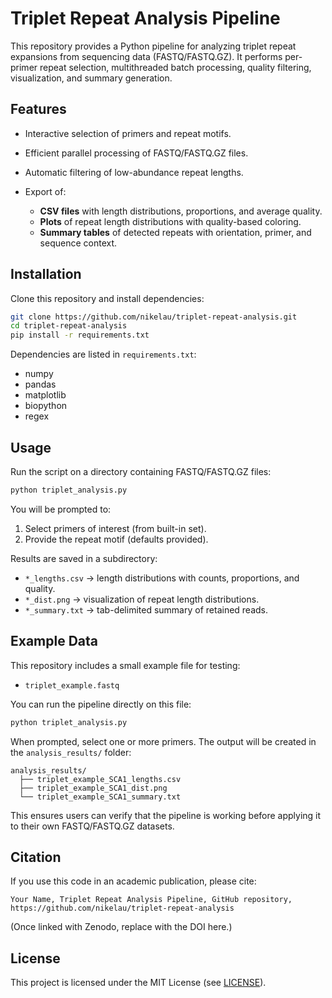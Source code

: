 # Triplet Repeat Analysis Pipeline

This repository provides a Python pipeline for analyzing triplet repeat expansions from sequencing data (FASTQ/FASTQ.GZ).
It performs per-primer repeat selection, multithreaded batch processing, quality filtering, visualization, and summary generation.

## Features

* Interactive selection of primers and repeat motifs.
* Efficient parallel processing of FASTQ/FASTQ.GZ files.
* Automatic filtering of low-abundance repeat lengths.
* Export of:

  * **CSV files** with length distributions, proportions, and average quality.
  * **Plots** of repeat length distributions with quality-based coloring.
  * **Summary tables** of detected repeats with orientation, primer, and sequence context.

## Installation

Clone this repository and install dependencies:

```bash
git clone https://github.com/nikelau/triplet-repeat-analysis.git
cd triplet-repeat-analysis
pip install -r requirements.txt
```

Dependencies are listed in `requirements.txt`:

* numpy
* pandas
* matplotlib
* biopython
* regex

## Usage

Run the script on a directory containing FASTQ/FASTQ.GZ files:

```bash
python triplet_analysis.py
```

You will be prompted to:

1. Select primers of interest (from built-in set).
2. Provide the repeat motif (defaults provided).

Results are saved in a subdirectory:

* `*_lengths.csv` → length distributions with counts, proportions, and quality.
* `*_dist.png` → visualization of repeat length distributions.
* `*_summary.txt` → tab-delimited summary of retained reads.

## Example Data

This repository includes a small example file for testing:

* `triplet_example.fastq`

You can run the pipeline directly on this file:

```bash
python triplet_analysis.py
```

When prompted, select one or more primers.
The output will be created in the `analysis_results/` folder:

```
analysis_results/
  ├── triplet_example_SCA1_lengths.csv
  ├── triplet_example_SCA1_dist.png
  └── triplet_example_SCA1_summary.txt
```

This ensures users can verify that the pipeline is working before applying it to their own FASTQ/FASTQ.GZ datasets.

## Citation

If you use this code in an academic publication, please cite:

```
Your Name, Triplet Repeat Analysis Pipeline, GitHub repository,
https://github.com/nikelau/triplet-repeat-analysis
```

(Once linked with Zenodo, replace with the DOI here.)

## License

This project is licensed under the MIT License (see [LICENSE](LICENSE)).


